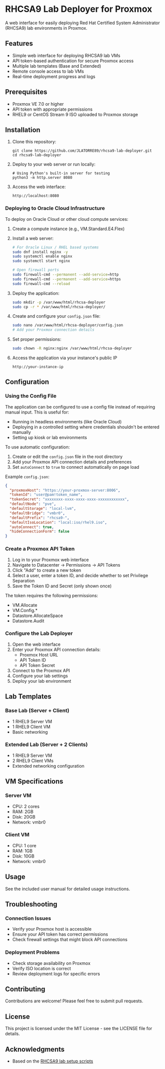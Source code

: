# RHCSA9 Lab Deployer for Proxmox

A web interface for easily deploying Red Hat Certified System Administrator (RHCSA9) lab environments in Proxmox.

## Features

- Simple web interface for deploying RHCSA9 lab VMs
- API token-based authentication for secure Proxmox access
- Multiple lab templates (Base and Extended)
- Remote console access to lab VMs
- Real-time deployment progress and logs

## Prerequisites

- Proxmox VE 7.0 or higher
- API token with appropriate permissions
- RHEL9 or CentOS Stream 9 ISO uploaded to Proxmox storage

## Installation

1. Clone this repository:
   ```
   git clone https://github.com/JLATORRE89/rhcsa9-lab-deployer.git
   cd rhcsa9-lab-deployer
   ```

2. Deploy to your web server or run locally:
   ```
   # Using Python's built-in server for testing
   python3 -m http.server 8080
   ```

3. Access the web interface:
   ```
   http://localhost:8080
   ```

### Deploying to Oracle Cloud Infrastructure

To deploy on Oracle Cloud or other cloud compute services:

1. Create a compute instance (e.g., VM.Standard.E4.Flex)
2. Install a web server:
   ```bash
   # For Oracle Linux / RHEL based systems
   sudo dnf install nginx -y
   sudo systemctl enable nginx
   sudo systemctl start nginx
   
   # Open firewall ports
   sudo firewall-cmd --permanent --add-service=http
   sudo firewall-cmd --permanent --add-service=https
   sudo firewall-cmd --reload
   ```

3. Deploy the application:
   ```bash
   sudo mkdir -p /var/www/html/rhcsa-deployer
   sudo cp -r * /var/www/html/rhcsa-deployer/
   ```

4. Create and configure your `config.json` file:
   ```bash
   sudo nano /var/www/html/rhcsa-deployer/config.json
   # Add your Proxmox connection details
   ```

5. Set proper permissions:
   ```bash
   sudo chown -R nginx:nginx /var/www/html/rhcsa-deployer
   ```

6. Access the application via your instance's public IP
   ```
   http://your-instance-ip
   ```

## Configuration

### Using the Config File

The application can be configured to use a config file instead of requiring manual input. This is useful for:
- Running in headless environments (like Oracle Cloud)
- Deploying in a controlled setting where credentials shouldn't be entered manually
- Setting up kiosk or lab environments

To use automatic configuration:
1. Create or edit the `config.json` file in the root directory
2. Add your Proxmox API connection details and preferences
3. Set `autoConnect` to `true` to connect automatically on page load

Example `config.json`:
```json
{
  "proxmoxHost": "https://your-proxmox-server:8006",
  "tokenId": "user@pam!token_name",
  "tokenSecret": "xxxxxxxx-xxxx-xxxx-xxxx-xxxxxxxxxxxx",
  "defaultNode": "pve",
  "defaultStorage": "local-lvm",
  "defaultBridge": "vmbr0",
  "defaultPrefix": "rhcsa9-",
  "defaultIsoLocation": "local:iso/rhel9.iso",
  "autoConnect": true,
  "hideConnectionForm": false
}
```

### Create a Proxmox API Token

1. Log in to your Proxmox web interface
2. Navigate to Datacenter → Permissions → API Tokens
3. Click "Add" to create a new token
4. Select a user, enter a token ID, and decide whether to set Privilege Separation
5. Save the Token ID and Secret (only shown once)

The token requires the following permissions:
- VM.Allocate
- VM.Config.*
- Datastore.AllocateSpace
- Datastore.Audit

### Configure the Lab Deployer

1. Open the web interface
2. Enter your Proxmox API connection details:
   - Proxmox Host URL
   - API Token ID
   - API Token Secret
3. Connect to the Proxmox API
4. Configure your lab settings
5. Deploy your lab environment

## Lab Templates

### Base Lab (Server + Client)
- 1 RHEL9 Server VM
- 1 RHEL9 Client VM
- Basic networking

### Extended Lab (Server + 2 Clients)
- 1 RHEL9 Server VM
- 2 RHEL9 Client VMs
- Extended networking configuration

## VM Specifications

### Server VM
- CPU: 2 cores
- RAM: 2GB
- Disk: 20GB
- Network: vmbr0

### Client VM
- CPU: 1 core
- RAM: 1GB
- Disk: 10GB
- Network: vmbr0

## Usage

See the included user manual for detailed usage instructions.

## Troubleshooting

### Connection Issues
- Verify your Proxmox host is accessible
- Ensure your API token has correct permissions
- Check firewall settings that might block API connections

### Deployment Problems
- Check storage availability on Proxmox
- Verify ISO location is correct
- Review deployment logs for specific errors

## Contributing

Contributions are welcome! Please feel free to submit pull requests.

## License

This project is licensed under the MIT License - see the LICENSE file for details.

## Acknowledgments

- Based on the [RHCSA9 lab setup scripts](https://github.com/aggressiveHiker/rhcsa9)